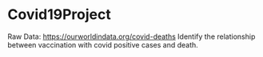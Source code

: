 # Covid19Project
Raw Data: https://ourworldindata.org/covid-deaths
Identify the relationship between vaccination with covid positive cases and death.
